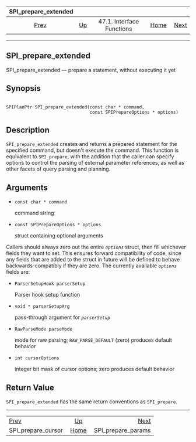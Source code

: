 <!--?xml version="1.0" encoding="UTF-8" standalone="no"?-->

|                   SPI\_prepare\_extended                  |                                                      |                           |                                                       |                                                           |
| :-------------------------------------------------------: | :--------------------------------------------------- | :-----------------------: | ----------------------------------------------------: | --------------------------------------------------------: |
| [Prev](spi-spi-prepare-cursor.html "SPI_prepare_cursor")  | [Up](spi-interface.html "47.1. Interface Functions") | 47.1. Interface Functions | [Home](index.html "PostgreSQL 17devel Documentation") |  [Next](spi-spi-prepare-params.html "SPI_prepare_params") |

***



## SPI\_prepare\_extended

SPI\_prepare\_extended — prepare a statement, without executing it yet

## Synopsis

```

SPIPlanPtr SPI_prepare_extended(const char * command,
                                const SPIPrepareOptions * options)
```

## Description

`SPI_prepare_extended` creates and returns a prepared statement for the specified command, but doesn't execute the command. This function is equivalent to `SPI_prepare`, with the addition that the caller can specify options to control the parsing of external parameter references, as well as other facets of query parsing and planning.

## Arguments

*   `const char * command`

    command string

*   `const SPIPrepareOptions * options`

    struct containing optional arguments

Callers should always zero out the entire *`options`* struct, then fill whichever fields they want to set. This ensures forward compatibility of code, since any fields that are added to the struct in future will be defined to behave backwards-compatibly if they are zero. The currently available *`options`* fields are:

*   `ParserSetupHook parserSetup`

    Parser hook setup function

*   `void * parserSetupArg`

    pass-through argument for *`parserSetup`*

*   `RawParseMode parseMode`

    mode for raw parsing; `RAW_PARSE_DEFAULT` (zero) produces default behavior

*   `int cursorOptions`

    integer bit mask of cursor options; zero produces default behavior

## Return Value

`SPI_prepare_extended` has the same return conventions as `SPI_prepare`.

***

|                                                           |                                                       |                                                           |
| :-------------------------------------------------------- | :---------------------------------------------------: | --------------------------------------------------------: |
| [Prev](spi-spi-prepare-cursor.html "SPI_prepare_cursor")  |  [Up](spi-interface.html "47.1. Interface Functions") |  [Next](spi-spi-prepare-params.html "SPI_prepare_params") |
| SPI\_prepare\_cursor                                      | [Home](index.html "PostgreSQL 17devel Documentation") |                                      SPI\_prepare\_params |
